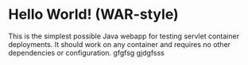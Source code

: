 Hello World! (WAR-style)
===============

This is the simplest possible Java webapp for testing servlet container deployments.  It should work on any container and requires no other dependencies or configuration.
gfgfsg
gjdgfsss
